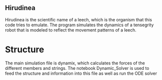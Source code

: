 ## Hirudinea
Hirudinea is the scientific name of a leech, which is the organism that this code tries to emulate. The program simulates the dynamics of a tensegrity robot that is modeled to reflect the movement patterns of a leech.

# Structure
The main simulation file is dynamix, which calculates the forces of the different members and strings.
The notebook Dynamic_Solver is used to feed the structure and information into this file as well as run the ODE solver
